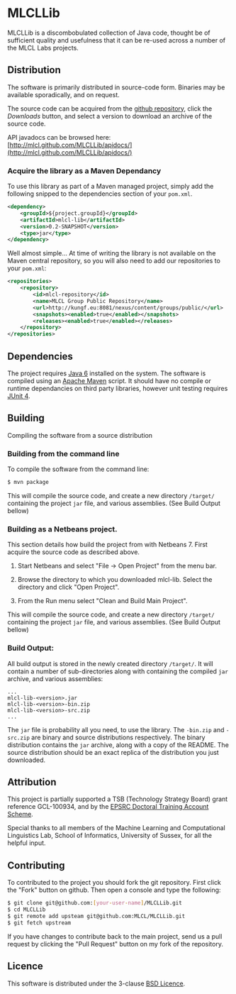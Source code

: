 # MLCLLib

MLCLLib is a discombobulated collection of Java code, thought be of sufficient quality and usefulness that it can be re-used across a number of the MLCL Labs projects.

## Distribution 

The software is primarily distributed in source-code form. Binaries may be available sporadically, and on request. 

The source code can be acquired from the [github repository](https://github.com/MLCL/MLCLLib), click the *Downloads* button, and select a version to download an archive of the source code.

API javadocs can be browsed here: [http://mlcl.github.com/MLCLLib/apidocs/](http://mlcl.github.com/MLCLLib/apidocs/)

### Acquire the library as a Maven Dependancy

To use this library as part of a Maven managed project, simply add the following snipped to the dependencies section of your ```pom.xml```.

```xml
<dependency>
   	<groupId>${project.groupId}</groupId>
	<artifactId>mlcl-lib</artifactId>
	<version>0.2-SNAPSHOT</version>
	<type>jar</type>
</dependency>
```

Well almost simple... At time of writing the library is not available on the Maven central repository, so you will also need to add our repositories to your ```pom.xml```:

```xml
<repositories>
    <repository>
        <id>mlcl-repository</id>
        <name>MLCL Group Public Repository</name>
        <url>http://kungf.eu:8081/nexus/content/groups/public/</url>
        <snapshots><enabled>true</enabled></snapshots>
        <releases><enabled>true</enabled></releases>
    </repository>
</repositories>
```


## Dependencies

The project requires [Java 6](http://www.oracle.com/technetwork/java/javase/downloads/index.html) installed on the system. The software is compiled using an [Apache Maven](http://maven.apache.org/) script. It should have no compile or runtime dependancies on third party libraries, however unit testing requires [JUnit 4](http://www.junit.org/).


## Building

Compiling the software from a source distribution

### Building from the command line

To compile the software from the command line:

```sh
$ mvn package
```

This will compile the source code, and create a new directory `/target/` containing the project `jar` file, and various assemblies. (See Build Output bellow)

### Building as a Netbeans project.

This section details how build the project from with Netbeans 7. First acquire the source code as described above. 

1. Start Netbeans and select "File -> Open Project" from the menu bar.

2. Browse the directory to which you downloaded mlcl-lib. Select the directory and click "Open Project".

3. From the Run menu select "Clean and Build Main Project".

This will compile the source code, and create a new directory `/target/` containing the project `jar` file, and various assemblies. (See Build Output bellow)

### Build Output:

All build output is stored in the newly created directory `/target/`. It will
contain a number of sub-directories along with containing the compiled `jar` archive, and various assemblies:

```
...
mlcl-lib-<version>.jar
mlcl-lib-<version>-bin.zip
mlcl-lib-<version>-src.zip
...
```

The ```jar``` file is probability all you need, to use the library. The ```-bin.zip``` and ```-src.zip``` are binary and source distributions respectively. The binary distribution contains the ```jar``` archive, along with a copy of the README. The source distribution should be an exact replica of the distribution you just downloaded.


## Attribution 

This project is partially supported a TSB (Technology Strategy Board) grant reference GCL-100934, and by the [EPSRC Doctoral Training Account Scheme](http://www.epsrc.ac.uk/funding/students/dta).

Special thanks to all members of the Machine Learning and Computational Linguistics Lab, School of Informatics, University of Sussex, for all the helpful input.


## Contributing

To contributed to the project you should fork the git repository. First click the "Fork" button on github. Then open a console and type the following:

```sh
$ git clone git@github.com:[your-user-name]/MLCLLib.git
$ cd MLCLLib
$ git remote add upsteam git@github.com:MLCL/MLCLLib.git
$ git fetch upstream
```

If you have changes to contribute back to the main project, send us a pull request by clicking the "Pull Request" button on my fork of the repository.


## Licence

This software is distributed under the 3-clause [BSD Licence](https://raw.github.com/MLCL/MLCLLib/master/LICENCE).

